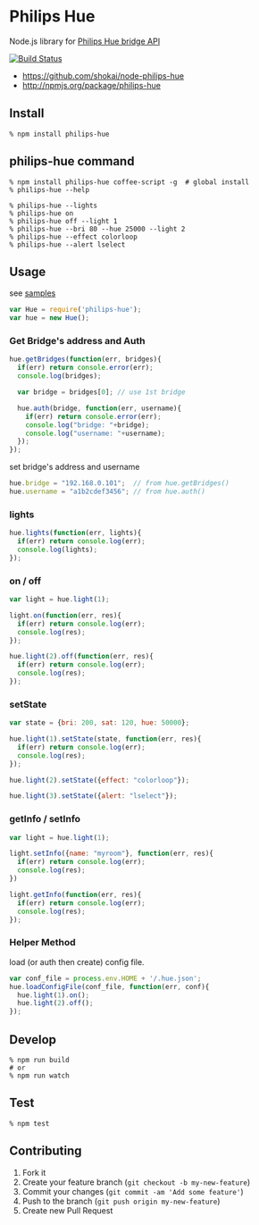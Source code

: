 # Philips Hue

Node.js library for [Philips Hue bridge API](http://www.developers.meethue.com/philips-hue-api)

[![Build Status](https://travis-ci.org/shokai/node-philips-hue.svg?branch=master)](https://travis-ci.org/shokai/node-philips-hue)

- https://github.com/shokai/node-philips-hue
- http://npmjs.org/package/philips-hue

## Install

    % npm install philips-hue


## philips-hue command

    % npm install philips-hue coffee-script -g  # global install
    % philips-hue --help

    % philips-hue --lights
    % philips-hue on
    % philips-hue off --light 1
    % philips-hue --bri 80 --hue 25000 --light 2
    % philips-hue --effect colorloop
    % philips-hue --alert lselect


## Usage

see [samples](./samples)

```javascript
var Hue = require('philips-hue');
var hue = new Hue();
```

### Get Bridge's address and Auth

```javascript
hue.getBridges(function(err, bridges){
  if(err) return console.error(err);
  console.log(bridges);

  var bridge = bridges[0]; // use 1st bridge

  hue.auth(bridge, function(err, username){
    if(err) return console.error(err);
    console.log("bridge: "+bridge);
    console.log("username: "+username);
  });
});
```

set bridge's address and username

```javascript
hue.bridge = "192.168.0.101";  // from hue.getBridges()
hue.username = "a1b2cdef3456"; // from hue.auth()
```

### lights

```javascript
hue.lights(function(err, lights){
  if(err) return console.log(err);
  console.log(lights);
});
```

### on / off

```javascript
var light = hue.light(1);

light.on(function(err, res){
  if(err) return console.log(err);
  console.log(res);
});
```

```javascript
hue.light(2).off(function(err, res){
  if(err) return console.log(err);
  console.log(res);
});
```

### setState

```javascript
var state = {bri: 200, sat: 120, hue: 50000};

hue.light(1).setState(state, function(err, res){
  if(err) return console.log(err);
  console.log(res);
});

hue.light(2).setState({effect: "colorloop"});

hue.light(3).setState({alert: "lselect"});
```

### getInfo / setInfo

```javascript
var light = hue.light(1);

light.setInfo({name: "myroom"}, function(err, res){
  if(err) return console.log(err);
  console.log(res);
})

light.getInfo(function(err, res){
  if(err) return console.log(err);
  console.log(res);
});
```

### Helper Method

load (or auth then create) config file.

```javascript
var conf_file = process.env.HOME + '/.hue.json';
hue.loadConfigFile(conf_file, function(err, conf){
  hue.light(1).on();
  hue.light(2).off();
});
```


## Develop

    % npm run build
    # or
    % npm run watch


## Test

    % npm test



## Contributing

1. Fork it
2. Create your feature branch (`git checkout -b my-new-feature`)
3. Commit your changes (`git commit -am 'Add some feature'`)
4. Push to the branch (`git push origin my-new-feature`)
5. Create new Pull Request
